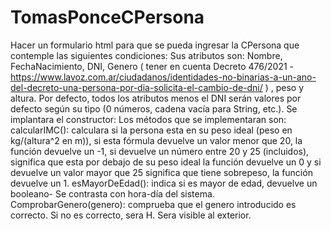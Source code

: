 # TomasPonceCPersona

Hacer un formulario html para que se pueda ingresar la CPersona que contemple las siguientes condiciones:
 Sus atributos son: Nombre, FechaNacimiento, DNI, Genero  ( tener en cuenta Decreto 476/2021 - https://www.lavoz.com.ar/ciudadanos/identidades-no-binarias-a-un-ano-del-decreto-una-persona-por-dia-solicita-el-cambio-de-dni/ ) , peso y altura.
 Por defecto, todos los atributos menos el DNI serán valores por defecto según su tipo (0 números, cadena vacía para String, etc.).
Se implantara el constructor:
 Los métodos que se implementaran son:
calcularIMC(): calculara si la persona esta en su peso ideal (peso en kg/(altura^2 en m)), si esta fórmula devuelve un valor menor que 20, la función devuelve un -1, si devuelve un número entre 20 y 25 (incluidos), significa que esta por debajo de su peso ideal la función devuelve un 0 y si devuelve un valor mayor que 25 significa que tiene sobrepeso, la función devuelve un 1.
 esMayorDeEdad(): indica si es mayor de edad, devuelve un booleano- Se contrasta con hora-día del sistema. 
ComprobarGenero(genero): comprueba que el genero introducido es correcto. Si no es correcto, sera H. Sera visible al exterior.
